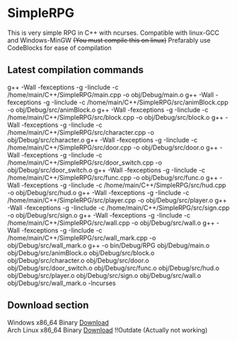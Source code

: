 # SimpleRPG

This is very simple RPG in C++ with ncurses. Compatible with linux-GCC and Windows-MinGW ~~(You must compile this on linux)~~
Prefarably use CodeBlocks for ease of compilation

## Latest compilation commands

g++ -Wall -fexceptions -g -Iinclude -c /home/main/C++/SimpleRPG/main.cpp -o obj/Debug/main.o
g++ -Wall -fexceptions -g -Iinclude -c /home/main/C++/SimpleRPG/src/animBlock.cpp -o obj/Debug/src/animBlock.o
g++ -Wall -fexceptions -g -Iinclude -c /home/main/C++/SimpleRPG/src/block.cpp -o obj/Debug/src/block.o
g++ -Wall -fexceptions -g -Iinclude -c /home/main/C++/SimpleRPG/src/character.cpp -o obj/Debug/src/character.o
g++ -Wall -fexceptions -g -Iinclude -c /home/main/C++/SimpleRPG/src/door.cpp -o obj/Debug/src/door.o
g++ -Wall -fexceptions -g -Iinclude -c /home/main/C++/SimpleRPG/src/door_switch.cpp -o obj/Debug/src/door_switch.o
g++ -Wall -fexceptions -g -Iinclude -c /home/main/C++/SimpleRPG/src/func.cpp -o obj/Debug/src/func.o
g++ -Wall -fexceptions -g -Iinclude -c /home/main/C++/SimpleRPG/src/hud.cpp -o obj/Debug/src/hud.o
g++ -Wall -fexceptions -g -Iinclude -c /home/main/C++/SimpleRPG/src/player.cpp -o obj/Debug/src/player.o
g++ -Wall -fexceptions -g -Iinclude -c /home/main/C++/SimpleRPG/src/sign.cpp -o obj/Debug/src/sign.o
g++ -Wall -fexceptions -g -Iinclude -c /home/main/C++/SimpleRPG/src/wall.cpp -o obj/Debug/src/wall.o
g++ -Wall -fexceptions -g -Iinclude -c /home/main/C++/SimpleRPG/src/wall_mark.cpp -o obj/Debug/src/wall_mark.o
g++  -o bin/Debug/RPG obj/Debug/main.o obj/Debug/src/animBlock.o obj/Debug/src/block.o obj/Debug/src/character.o obj/Debug/src/door.o obj/Debug/src/door_switch.o obj/Debug/src/func.o obj/Debug/src/hud.o obj/Debug/src/player.o obj/Debug/src/sign.o obj/Debug/src/wall.o obj/Debug/src/wall_mark.o   -lncurses

## Download section

Windows x86_64 Binary [Download](http://62.168.71.236/SimpleRPG/RPG.exe)  
Arch Linux x86_64 Binary [Download](http://62.168.71.236/SimpleRPG/RPG) !!Outdate (Actually not working)
